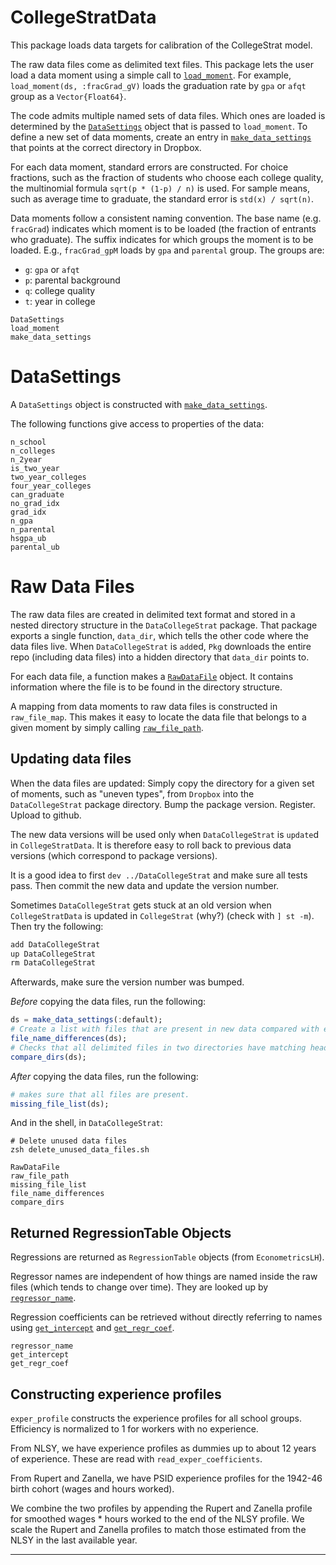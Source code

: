 # CollegeStratData

This package loads data targets for calibration of the CollegeStrat model.

The raw data files come as delimited text files. This package lets the user load a data moment using a simple call to [`load_moment`](@ref). For example, `load_moment(ds, :fracGrad_gV)` loads the graduation rate by `gpa` or `afqt` group as a `Vector{Float64}`.

The code admits multiple named sets of data files. Which ones are loaded is determined by the [`DataSettings`](@ref) object that is passed to `load_moment`. To define a new set of data moments, create an entry in [`make_data_settings`](@ref) that points at the correct directory in Dropbox.

For each data moment, standard errors are constructed. For choice fractions, such as the fraction of students who choose each college quality, the multinomial formula `sqrt(p * (1-p) / n)` is used. For sample means, such as average time to graduate, the standard error is `std(x) / sqrt(n)`.

Data moments follow a consistent naming convention. The base name (e.g. `fracGrad`) indicates which moment is to be loaded (the fraction of entrants who graduate). The suffix indicates for which groups the moment is to be loaded. E.g., `fracGrad_gpM` loads by `gpa` and `parental` group. The groups are:

* `g`: `gpa` or `afqt`
* `p`: parental background
* `q`: college quality
* `t`: year in college


```@docs
DataSettings
load_moment
make_data_settings
```

# DataSettings

A `DataSettings` object is constructed with [`make_data_settings`](@ref).

The following functions give access to properties of the data:

```@docs
n_school
n_colleges
n_2year
is_two_year
two_year_colleges
four_year_colleges
can_graduate
no_grad_idx
grad_idx
n_gpa
n_parental
hsgpa_ub
parental_ub
```

# Raw Data Files

The raw data files are created in delimited text format and stored in a nested directory structure in the `DataCollegeStrat` package. That package exports a single function, `data_dir`, which tells the other code where the data files live. When `DataCollegeStrat` is `add`ed, `Pkg` downloads the entire repo (including data files) into a hidden directory that `data_dir` points to.

For each data file, a function makes a [`RawDataFile`](@ref) object. It contains information where the file is to be found in the directory structure. 

A mapping from data moments to raw data files is constructed in `raw_file_map`. This makes it easy to locate the data file that belongs to a given moment by simply calling [`raw_file_path`](@ref).

## Updating data files

When the data files are updated: Simply copy the directory for a given set of moments, such as "uneven types", from `Dropbox` into the `DataCollegeStrat` package directory. Bump the package version. Register. Upload to github.

The new data versions will be used only when `DataCollegeStrat` is `update`d in `CollegeStratData`. It is therefore easy to roll back to previous data versions (which correspond to package versions).

It is a good idea to first `dev ../DataCollegeStrat` and make sure all tests pass. Then commit the new data and update the version number.

Sometimes `DataCollegeStrat` gets stuck at an old version when `CollegeStratData` is updated in `CollegeStrat` (why?) (check with `] st -m`). Then try the following:

```julia
add DataCollegeStrat
up DataCollegeStrat
rm DataCollegeStrat
```

Afterwards, make sure the version number was bumped.

*Before* copying the data files, run the following:

```julia
ds = make_data_settings(:default);
# Create a list with files that are present in new data compared with existing data.
file_name_differences(ds);
# Checks that all delimited files in two directories have matching headers
compare_dirs(ds);
```

*After* copying the data files, run the following:

```julia
# makes sure that all files are present. 
missing_file_list(ds);
```

And in the shell, in `DataCollegeStrat`: 

```
# Delete unused data files
zsh delete_unused_data_files.sh 
```

```@docs
RawDataFile
raw_file_path
missing_file_list
file_name_differences
compare_dirs
```

## Returned RegressionTable Objects

Regressions are returned as `RegressionTable` objects (from `EconometricsLH`).

Regressor names are independent of how things are named inside the raw files (which tends to change over time). They are looked up by [`regressor_name`](@ref).

Regression coefficients can be retrieved without directly referring to names using [`get_intercept`](@ref) and [`get_regr_coef`](@ref).

```@docs
regressor_name
get_intercept
get_regr_coef
```


## Constructing experience profiles

`exper_profile` constructs the experience profiles for all school groups. Efficiency is normalized to 1 for workers with no experience.

From NLSY, we have experience profiles as dummies up to about 12 years of experience. These are read with `read_exper_coefficients`. 

From Rupert and Zanella, we have PSID experience profiles for the 1942-46 birth cohort (wages and hours worked).

We combine the two profiles by appending the Rupert and Zanella profile for smoothed wages * hours worked to the end of the NLSY profile. We scale the Rupert and Zanella profiles to match those estimated from the NLSY in the last available year.

------------------
